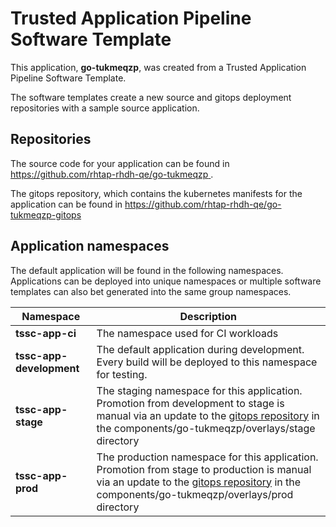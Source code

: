 # Trusted Application Pipeline Software Template

This application, **go-tukmeqzp**, was created from a Trusted Application Pipeline Software Template.

The software templates create a new source and gitops deployment repositories with a sample source application. 

## Repositories

The source code for your application can be found in [https://github.com/rhtap-rhdh-qe/go-tukmeqzp ](https://github.com/rhtap-rhdh-qe/go-tukmeqzp ).
 
The gitops repository, which contains the kubernetes manifests for the application can be found in 
[https://github.com/rhtap-rhdh-qe/go-tukmeqzp-gitops ](https://github.com/rhtap-rhdh-qe/go-tukmeqzp-gitops ) 

## Application namespaces 

The default application will be found in the following namespaces. Applications can be deployed into unique namespaces or multiple software templates can also bet generated into the same group namespaces.  

|  Namespace   |  Description   |  
| -------- | -------- |
| **tssc-app-ci** | The namespace used for CI workloads |
| **tssc-app-development** | The default application during development. Every build will be deployed to this namespace for testing. |
| **tssc-app-stage** | The staging namespace for this application. Promotion from development to stage is manual via an update to the [gitops repository](https://github.com/rhtap-rhdh-qe/go-tukmeqzp-gitops ) in the components/go-tukmeqzp/overlays/stage directory |
| **tssc-app-prod** | The production namespace for this application. Promotion from stage to production is manual via an update to the [gitops repository](https://github.com/rhtap-rhdh-qe/go-tukmeqzp-gitops ) in the components/go-tukmeqzp/overlays/prod directory |